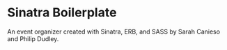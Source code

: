 # Sinatra Boilerplate

An event organizer created with Sinatra, ERB, and SASS by Sarah Canieso and Philip Dudley.